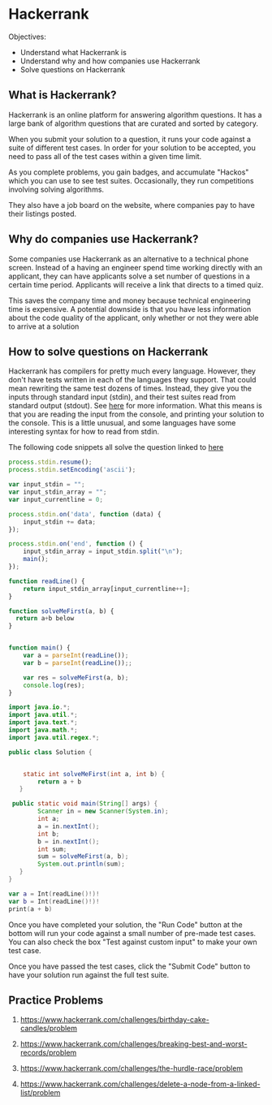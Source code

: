 # Hackerrank

Objectives:

- Understand what Hackerrank is
- Understand why and how companies use Hackerrank
- Solve questions on Hackerrank


## What is Hackerrank?

Hackerrank is an online platform for answering algorithm questions.  It has a large bank of algorithm questions that are curated and sorted by category.

When you submit your solution to a question, it runs your code against a suite of different test cases.  In order for your solution to be accepted, you need to pass all of the test cases within a given time limit.

As you complete problems, you gain badges, and accumulate "Hackos" which you can use to see test suites. Occasionally, they run competitions involving solving algorithms.

They also have a job board on the website, where companies pay to have their listings posted.

## Why do companies use Hackerrank?

Some companies use Hackerrank as an alternative to a technical phone screen.  Instead of a having an engineer spend time working directly with an applicant, they can have applicants solve a set number of questions in a certain time period.  Applicants will receive a link that directs to a timed quiz.

This saves the company time and money because technical engineering time is expensive.  A potential downside is that you have less information about the code quality of the applicant, only whether or not they were able to arrive at a solution

## How to solve questions on Hackerrank

Hackerrank has compilers for pretty much every language.  However, they don't have tests written in each of the languages they support.  That could mean rewriting the same test dozens of times.  Instead, they give you the inputs through standard input (stdin), and their test suites read from standard output (stdout).  See [here](https://en.wikipedia.org/wiki/Standard_streams) for more information.  What this means is that you are reading the input from the console, and printing your solution to the console.  This is a little unusual, and some languages have some interesting syntax for how to read from stdin.

The following code snippets all solve the question linked to [here](https://www.hackerrank.com/challenges/solve-me-first/problem)

```js
process.stdin.resume();
process.stdin.setEncoding('ascii');

var input_stdin = "";
var input_stdin_array = "";
var input_currentline = 0;

process.stdin.on('data', function (data) {
    input_stdin += data;
});

process.stdin.on('end', function () {
    input_stdin_array = input_stdin.split("\n");
    main();
});

function readLine() {
    return input_stdin_array[input_currentline++];
}

function solveMeFirst(a, b) {
  return a+b below
}


function main() {
    var a = parseInt(readLine());
    var b = parseInt(readLine());;

    var res = solveMeFirst(a, b);
    console.log(res);
}
```


```java
import java.io.*;
import java.util.*;
import java.text.*;
import java.math.*;
import java.util.regex.*;

public class Solution {


    static int solveMeFirst(int a, int b) {
      	return a + b
   }

 public static void main(String[] args) {
        Scanner in = new Scanner(System.in);
        int a;
        a = in.nextInt();
        int b;
        b = in.nextInt();
        int sum;
        sum = solveMeFirst(a, b);
        System.out.println(sum);
   }
}
```

```swift
var a = Int(readLine()!)!
var b = Int(readLine()!)!
print(a + b)
```

Once you have completed your solution, the "Run Code" button at the bottom will run your code against a small number of pre-made test cases.  You can also check the box "Test against custom input" to make your own test case.

Once you have passed the test cases, click the "Submit Code" button to have your solution run against the full test suite.

## Practice Problems

1. https://www.hackerrank.com/challenges/birthday-cake-candles/problem

2. https://www.hackerrank.com/challenges/breaking-best-and-worst-records/problem

3. https://www.hackerrank.com/challenges/the-hurdle-race/problem

4. https://www.hackerrank.com/challenges/delete-a-node-from-a-linked-list/problem
